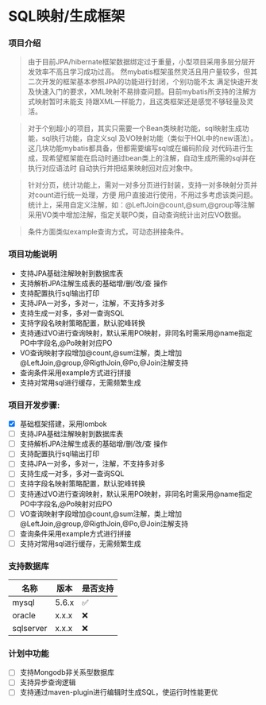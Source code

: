 # SQL映射/生成框架
### 项目介绍
> 由于目前JPA/hibernate框架数据绑定过于重量，小型项目采用多层分层开发效率不高且学习成功过高。
然mybatis框架虽然灵活且用户量较多，但其二次开发的框架基本参照JPA的功能进行封闭，个别功能不太
满足快速开发及快速入门的要求，XML映射不易排查问题。目前mybatis所支持的注解方式映射暂时未能支
持跟XML一样能力，且这类框架还是感觉不够轻量及灵活。

> 对于个别超小的项目，其实只需要一个Bean类映射功能，sql映射生成功能，sql执行功能，自定义sql
及VO映射功能（类似于HQL中的new语法）。这几块功能mybatis都具备，但都需要编写sql或在编码阶段
对代码进行生成，现希望框架能在启动时通过bean类上的注解，自动生成所需的sql并在执行对应语法时
自动执行并把结果映射回对应对象中。

> 针对分页，统计功能上，需对一对多分页进行封装，支持一对多映射分页并对count进行统一处理，方便
用户直接进行使用，不用过多考虑该类问题。统计上，采用自定义注解，如：@LeftJoin@count,@sum,@group等注解
采用VO类中增加注解，指定关联PO类，自动查询统计出对应VO数据。

> 条件方面类似example查询方式，可动态拼接条件。


### 项目功能说明

* 支持JPA基础注解映射到数据库表
* 支持解析JPA注解生成表的基础增/删/改/查 操作
* 支持配置执行sql输出打印
* 支持JPA一对多，多对一，注解，不支持多对多
* 支持生成一对多，多对一查询SQL
* 支持字段名映射策略配置，默认驼峰转换
* 支持通过VO进行查询映射，默认采用PO映射，非同名时需采用@name指定PO中字段名,@Po映射对应PO
* VO查询映射字段增加@count,@sum注解，类上增加@LeftJoin,@group,@RigthJoin,@Po,@Join注解支持
* 查询条件采用example方式进行拼接
* 支持对常用sql进行缓存，无需频繁生成


### 项目开发步骤:

- [X] 基础框架搭建，采用lombok
- [ ] 支持JPA基础注解映射到数据库表
- [ ] 支持解析JPA注解生成表的基础增/删/改/查 操作
- [ ] 支持配置执行sql输出打印
- [ ] 支持JPA一对多，多对一，注解，不支持多对多
- [ ] 支持生成一对多，多对一查询SQL
- [ ] 支持字段名映射策略配置，默认驼峰转换
- [ ] 支持通过VO进行查询映射，默认采用PO映射，非同名时需采用@name指定PO中字段名,@Po映射对应PO
- [ ] VO查询映射字段增加@count,@sum注解，类上增加@LeftJoin,@group,@RigthJoin,@Po,@Join注解支持
- [ ] 查询条件采用example方式进行拼接
- [ ] 支持对常用sql进行缓存，无需频繁生成

### 支持数据库

| 名称 | 版本 | 是否支持          |
| ---- | ------- | ------------------ |
| mysql| 5.6.x   | :white_check_mark: |
| oracle| x.x.x   | :x:               |
| sqlserver| x.x.x   | :x:               |

### 计划中功能
- [ ] 支持Mongodb非关系型数据库
- [ ] 支持异步查询逻辑
- [ ] 支持通过maven-plugin进行编辑时生成SQL，使运行时性能更优
